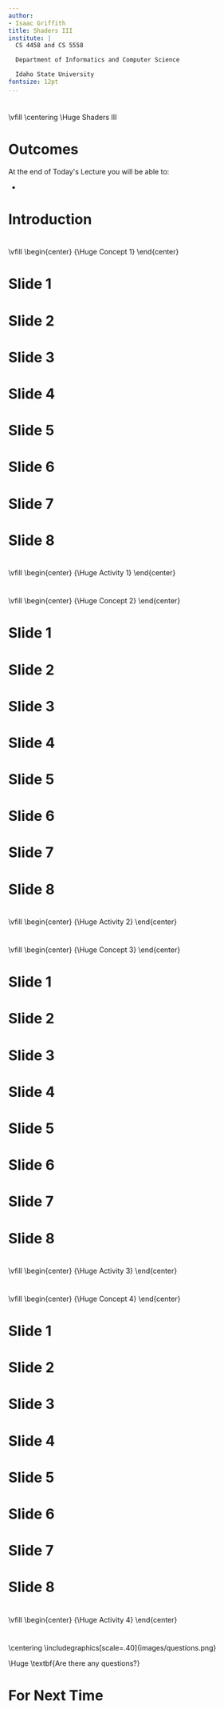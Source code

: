 ```yaml
---
author:
- Isaac Griffith
title: Shaders III
institute: |
  CS 4458 and CS 5558

  Department of Informatics and Computer Science

  Idaho State University
fontsize: 12pt
...
```


#

\vfill
\centering
\Huge Shaders III

# Outcomes

At the end of Today's Lecture you will be able to:

*

# Introduction

#

\vfill
\begin{center}
{\Huge Concept 1}
\end{center}

# Slide 1

# Slide 2

# Slide 3

# Slide 4

# Slide 5

# Slide 6

# Slide 7

# Slide 8

#

\vfill
\begin{center}
{\Huge Activity 1}
\end{center}

#

\vfill
\begin{center}
{\Huge Concept 2}
\end{center}

# Slide 1

# Slide 2

# Slide 3

# Slide 4

# Slide 5

# Slide 6

# Slide 7

# Slide 8

#

\vfill
\begin{center}
{\Huge Activity 2}
\end{center}

#

\vfill
\begin{center}
{\Huge Concept 3}
\end{center}

# Slide 1

# Slide 2

# Slide 3

# Slide 4

# Slide 5

# Slide 6

# Slide 7

# Slide 8

#

\vfill
\begin{center}
{\Huge Activity 3}
\end{center}

#

\vfill
\begin{center}
{\Huge Concept 4}
\end{center}

# Slide 1

# Slide 2

# Slide 3

# Slide 4

# Slide 5

# Slide 6

# Slide 7

# Slide 8

#

\vfill
\begin{center}
{\Huge Activity 4}
\end{center}

#

\centering
\includegraphics[scale=.40]{images/questions.png}

\Huge \textbf{Are there any questions?}

# For Next Time
